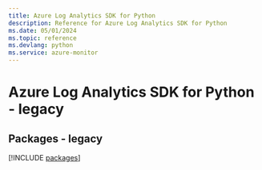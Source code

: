 ```yaml
---
title: Azure Log Analytics SDK for Python
description: Reference for Azure Log Analytics SDK for Python
ms.date: 05/01/2024
ms.topic: reference
ms.devlang: python
ms.service: azure-monitor
---
```

# Azure Log Analytics SDK for Python - legacy
## Packages - legacy
[!INCLUDE [packages](log-analytics-index.md)]